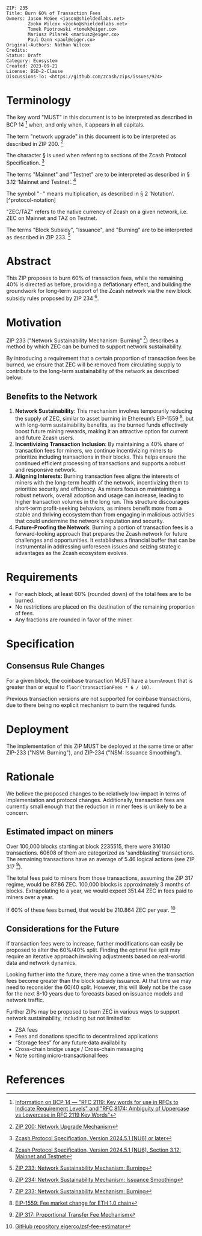 ```
ZIP: 235
Title: Burn 60% of Transaction Fees
Owners: Jason McGee <jason@shieldedlabs.net>
        Zooko Wilcox <zooko@shieldedlabs.net>
        Tomek Piotrowski <tomek@eiger.co>
        Mariusz Pilarek <mariusz@eiger.co>
        Paul Dann <paul@eiger.co>
Original-Authors: Nathan Wilcox
Credits:
Status: Draft
Category: Ecosystem
Created: 2023-09-21
License: BSD-2-Clause
Discussions-To: <https://github.com/zcash/zips/issues/924>
```

# Terminology

The key word "MUST" in this document is to be interpreted as described in
BCP 14 [^BCP14] when, and only when, it appears in all capitals.

The term "network upgrade" in this document is to be interpreted as described
in ZIP 200. [^zip-0200]

The character § is used when referring to sections of the Zcash Protocol
Specification. [^protocol]

The terms "Mainnet" and "Testnet" are to be interpreted as described in
§ 3.12 ‘Mainnet and Testnet’. [^protocol-networks]

The symbol "$\,\cdot\,$" means multiplication, as described in § 2 ‘Notation’.
[^protocol-notation]

"ZEC/TAZ" refers to the native currency of Zcash on a given network, i.e.
ZEC on Mainnet and TAZ on Testnet.

The terms "Block Subsidy", "Issuance", and "Burning" are to be interpreted
as described in ZIP 233. [^zip-0233]


# Abstract

This ZIP proposes to burn 60% of transaction fees, while the remaining 40% is
directed as before, providing a deflationary effect, and building the groundwork
for long-term support of the Zcash network via the new block subsidy rules
proposed by ZIP 234 [^zip-0234].


# Motivation

ZIP 233 ("Network Sustainability Mechanism: Burning" [^zip-0233]) describes a
method by which ZEC can be burned to support network sustainability.

By introducing a requirement that a certain proportion of transaction fees be
burned, we ensure that ZEC will be removed from circulating supply to contribute
to the long-term sustainability of the network as described below:

## Benefits to the Network

1. **Network Sustainability**: This mechanism involves temporarily reducing the
   supply of ZEC, similar to asset burning in Ethereum’s EIP-1559 [^eip-1559],
   but with long-term sustainability benefits, as the burned funds effectively
   boost future mining rewards, making it an attractive option for current and
   future Zcash users.
2. **Incentivizing Transaction Inclusion**: By maintaining a 40% share of
   transaction fees for miners, we continue incentivizing miners to prioritize
   including transactions in their blocks. This helps ensure the continued
   efficient processing of transactions and supports a robust and responsive
   network.
3. **Aligning Interests:** Burning transaction fees aligns the interests
   of miners with the long-term health of the network, incentivizing them
   to prioritize security and efficiency. As miners focus on maintaining a
   robust network, overall adoption and usage can increase, leading to higher
   transaction volumes in the long run. This structure discourages short-term
   profit-seeking behaviors, as miners benefit more from a stable and thriving
   ecosystem than from engaging in malicious activities that could undermine the
   network's reputation and security.
4. **Future-Proofing the Network**: Burning a portion of transaction fees
   is a forward-looking approach that prepares the Zcash network for future
   challenges and opportunities. It establishes a financial buffer that can be
   instrumental in addressing unforeseen issues and seizing strategic advantages
   as the Zcash ecosystem evolves.

# Requirements

* For each block, at least 60% (rounded down) of the total fees are to be
burned.
* No restrictions are placed on the destination of the remaining proportion of
fees.
* Any fractions are rounded in favor of the miner.

# Specification

## Consensus Rule Changes

For a given block, the coinbase transaction MUST have a `burnAmount` that is
greater than or equal to `floor(transactionFees * 6 / 10)`.

Previous transaction versions are not supported for coinbase transactions, due
to there being no explicit mechanism to burn the required funds.

# Deployment

The implementation of this ZIP MUST be deployed at the same time or after
ZIP-233 ("NSM: Burning"), and ZIP-234 ("NSM: Issuance Smoothing").

# Rationale

We believe the proposed changes to be relatively low-impact in terms of
implementation and protocol changes. Additionally, transaction fees are
currently small enough that the reduction in miner fees is unlikely to be a
concern.

## Estimated impact on miners

Over 100,000 blocks starting at block 2235515, there were 316130 transactions.
60608 of them are categorized as 'sandblasting' transactions. The remaining
transactions have an average of 5.46 logical actions (see ZIP 317 [^zip-0317]).

The total fees paid to miners from those transactions, assuming the ZIP 317
regime, would be 87.86 ZEC. 100,000 blocks is approximately 3 months of blocks.
Extrapolating to a year, we would expect 351.44 ZEC in fees paid to miners over
a year.

If 60% of these fees burned, that would be 210.864 ZEC per year. [^zsf-fee-estimator]

## Considerations for the Future

If transaction fees were to increase, further modifications can easily be
proposed to alter the 60%/40% split. Finding the optimal fee split may require
an iterative approach involving adjustments based on real-world data and network
dynamics.

Looking further into the future, there may come a time when the transaction fees
become greater than the block subsidy issuance. At that time we may need to
reconsider the 60/40 split. However, this will likely not be the case for the
next 8-10 years due to forecasts based on issuance models and network traffic.

Further ZIPs may be proposed to burn ZEC in various ways to support network
sustainability, including but not limited to:

- ZSA fees
- Fees and donations specific to decentralized applications
- “Storage fees” for any future data availability
- Cross-chain bridge usage / Cross-chain messaging
- Note sorting micro-transactional fees

# References

[^BCP14]: [Information on BCP 14 — "RFC 2119: Key words for use in RFCs to Indicate Requirement Levels" and "RFC 8174: Ambiguity of Uppercase vs Lowercase in RFC 2119 Key Words"](https://www.rfc-editor.org/info/bcp14)

[^protocol]: [Zcash Protocol Specification, Version 2024.5.1 [NU6] or later](protocol/protocol.pdf)

[^protocol-networks]: [Zcash Protocol Specification, Version 2024.5.1 [NU6]. Section 3.12: Mainnet and Testnet](protocol/protocol.pdf#networks)

[^zip-0200]: [ZIP 200: Network Upgrade Mechanism](zip-0200.rst)

[^zip-0230]: [ZIP 230: Version 6 Transaction Format](zip-0230.rst)

[^zip-0233]: [ZIP 233: Network Sustainability Mechanism: Burning](zip-0233.rst)

[^zip-0234]: [ZIP 234: Network Sustainability Mechanism: Issuance Smoothing](zip-0234.rst)

[^zip-0317]: [ZIP 317: Proportional Transfer Fee Mechanism](zip-0317.rst)

[^zsf-fee-estimator]: [GitHub repository eigerco/zsf-fee-estimator](https://github.com/eigerco/zsf-fee-estimator)

[^eip-1559]: [EIP-1559: Fee market change for ETH 1.0 chain](https://eips.ethereum.org/EIPS/eip-1559)
